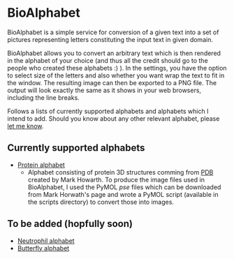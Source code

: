 # BioAlphabet 

BioAlphabet is a simple service for conversion of a given text into a set of pictures 
representing letters constituting the input text in given domain. 

BioAlphabet allows you to convert an arbitrary text which is then rendered in the 
alphabet of your choice (and thus all the credit should go to the people who created these alphabets :) ). 
In the settings, you have the option to select size of the letters and also whether you want 
wrap the text to fit in the window. The resulting image can then be exported to a PNG file. 
The output will look exactly the same as it shows in your web browsers, 
including the line breaks.

Follows a lists of currently supported alphabets and alphabets which I intend
to add. Should you know about any other relevant alphabet, please [let me know](mailto:david.hoksza@gmail.com).

## Currently supported alphabets

- [Protein alphabet](http://www.bioch.ox.ac.uk/howarth/alphabet.htm)
    - Alphabet consisting of protein 3D structures comming from [PDB](https://www.ebi.ac.uk/pdbe/) created by
    Mark Howarth. To produce the image files used in BioAlphabet, I used the PyMOL *pse* files which 
    can be downloaded from Mark Horwath's page and wrote a PyMOL script (available in the scripts directory)
    to convert those into images. 
    
    
## To be added (hopfully soon)

- [Neutrophil alphabet](http://www.bloodjournal.org/content/121/18/3546?sso-checked=true)
- [Butterfly alphabet](http://www.butterflyalphabet.com/names/index.php)
